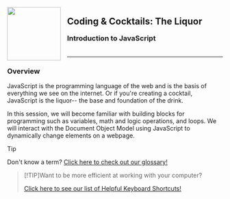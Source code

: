 <div>
    <img src="images/logo.png" style="float: left; margin: 0px 15px 15px 0px; height:125px;">
    <h2 style="display:inline-block;margin-top:1em;">Coding &amp; Cocktails: The Liquor</h2>
    <h3 style="margin-top:0;margin-bottom:2em;">Introduction to JavaScript</h3>
</div>
<hr>

### Overview

JavaScript is the programming language of the web and is the basis of everything we see on the internet. Or if you're creating a cocktail, JavaScript is the liquor-- the base and foundation of the drink.

In this session, we will become familiar with building blocks for programming such as variables, math and logic operations, and loops. We will interact with the Document Object Model using JavaScript to dynamically change elements on a webpage.

> [!TIP]
> Don't know a term? [Click here to check out our glossary!](http://bit.ly/CnCgloss)

> [!TIP]Want to be more efficient at working with your computer?
>
> [Click here to see our list of Helpful Keyboard Shortcuts!](/css/references/)
